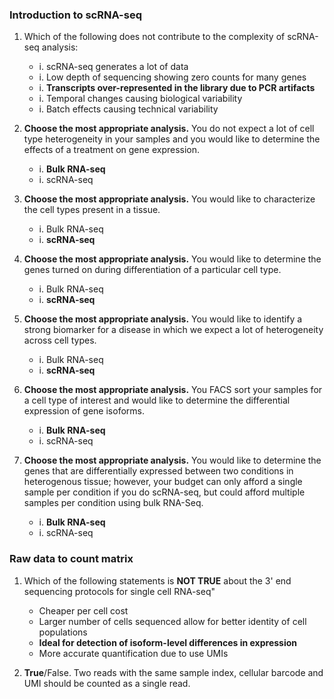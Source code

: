 ### Introduction to scRNA-seq

1. Which of the following does not contribute to the complexity of scRNA-seq analysis:
    - i. scRNA-seq generates a lot of data
    - i. Low depth of sequencing showing zero counts for many genes
    - i. **Transcripts over-represented in the library due to PCR artifacts**
    - i. Temporal changes causing biological variability
    - i. Batch effects causing technical variability


1. **Choose the most appropriate analysis.** You do not expect a lot of cell type heterogeneity in your samples and you would like to determine the effects of a treatment on gene expression.
    - i. **Bulk RNA-seq**
    - i. scRNA-seq
    
1. **Choose the most appropriate analysis.** You would like to characterize the cell types present in a tissue.
    - i. Bulk RNA-seq
    - i. **scRNA-seq**
    
1. **Choose the most appropriate analysis.** You would like to determine the genes turned on during differentiation of a particular cell type.
    - i. Bulk RNA-seq
    - i. **scRNA-seq**
    
1. **Choose the most appropriate analysis.** You would like to identify a strong biomarker for a disease in which we expect a lot of heterogeneity across cell types.
    - i. Bulk RNA-seq
    - i. **scRNA-seq**
    
1. **Choose the most appropriate analysis.** You FACS sort your samples for a cell type of interest and would like to determine the differential expression of gene isoforms.
    - i. **Bulk RNA-seq**
    - i. scRNA-seq
    
1. **Choose the most appropriate analysis.** You would like to determine the genes that are differentially expressed between two conditions in heterogenous tissue; however, your budget can only afford a single sample per condition if you do scRNA-seq, but could afford multiple samples per condition using bulk RNA-Seq.
    - i. **Bulk RNA-seq**
    - i. scRNA-seq
 
### Raw data to count matrix

1. Which of the following statements is **NOT TRUE** about the 3' end sequencing protocols for single cell RNA-seq"
    - Cheaper per cell cost
    - Larger number of cells sequenced allow for better identity of cell populations
    - **Ideal for detection of isoform-level differences in expression**
    - More accurate quantification due to use UMIs

1. **True**/False. Two reads with the same sample index, cellular barcode and UMI should be counted as a single read.

